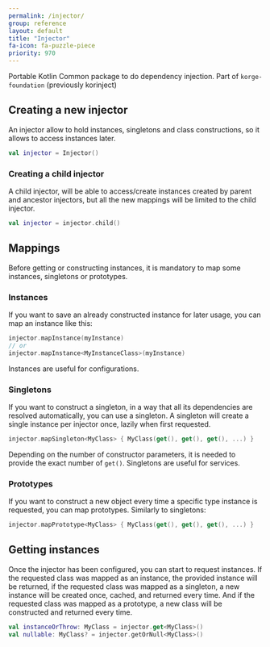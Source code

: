 ```yaml
---
permalink: /injector/
group: reference
layout: default
title: "Injector"
fa-icon: fa-puzzle-piece
priority: 970
---
```


Portable Kotlin Common package to do dependency injection.
Part of `korge-foundation` (previously korinject)



## Creating a new injector

An injector allow to hold instances, singletons and class constructions, so it allows to access instances later.

```kotlin
val injector = Injector()
```

### Creating a child injector

A child injector, will be able to access/create instances created by parent and ancestor injectors,
but all the new mappings will be limited to the child injector.

```kotlin
val injector = injector.child()
```

## Mappings

Before getting or constructing instances, it is mandatory to map some instances, singletons or prototypes.

### Instances

If you want to save an already constructed instance for later usage, you can map an instance like this:

```kotlin
injector.mapInstance(myInstance)
// or
injector.mapInstance<MyInstanceClass>(myInstance)
```

Instances are useful for configurations.

### Singletons

If you want to construct a singleton, in a way that all its dependencies are resolved automatically, you can use a singleton.
A singleton will create a single instance per injector once, lazily when first requested.

```kotlin
injector.mapSingleton<MyClass> { MyClass(get(), get(), get(), ...) }
```

Depending on the number of constructor parameters, it is needed to provide the exact number of `get()`.
Singletons are useful for services.

### Prototypes

If you want to construct a new object every time a specific type instance is requested, you can map prototypes.
Similarly to singletons:

```kotlin
injector.mapPrototype<MyClass> { MyClass(get(), get(), get(), ...) }
```

## Getting instances

Once the injector has been configured, you can start to request instances.
If the requested class was mapped as an instance, the provided instance will be returned,
if the requested class was mapped as a singleton, a new instance will be created once, cached, and returned every time.
And if the requested class was mapped as a prototype, a new class will be constructed and returned every time.

```kotlin
val instanceOrThrow: MyClass = injector.get<MyClass>()
val nullable: MyClass? = injector.getOrNull<MyClass>()
```
